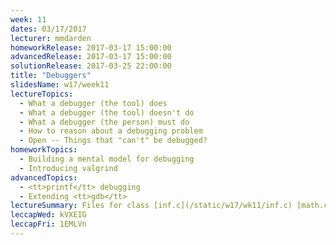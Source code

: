 ```yaml
---
week: 11
dates: 03/17/2017
lecturer: mmdarden
homeworkRelease: 2017-03-17 15:00:00
advancedRelease: 2017-03-17 15:00:00
solutionRelease: 2017-03-25 22:00:00
title: "Debuggers"
slidesName: w17/week11
lectureTopics:
  - What a debugger (the tool) does
  - What a debugger (the tool) doesn't do
  - What a debugger (the person) must do
  - How to reason about a debugging problem
  - Open -- Things that "can't" be debugged?
homeworkTopics:
  - Building a mental model for debugging
  - Introducing valgrind
advancedTopics:
  - <tt>printf</tt> debugging
  - Extending <tt>gdb</tt>
lectureSummary: Files for class [inf.c](/static/w17/wk11/inf.c) [math.c](/static/w17/wk11/math.c)
leccapWed: kVXEIG
leccapFri: 1EMLVn
---
```

